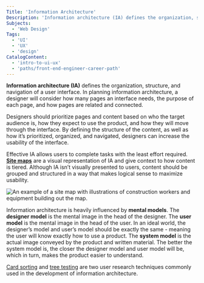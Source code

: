 ```yaml
---
Title: 'Information Architecture'
Description: 'Information architecture (IA) defines the organization, structure, and navigation of a user interface.'
Subjects:
  - 'Web Design'
Tags:
  - 'UI'
  - 'UX'
  - 'design'
CatalogContent:
  - 'intro-to-ui-ux'
  - 'paths/front-end-engineer-career-path'
---
```


 **Information architecture (IA)** defines the organization, structure, and navigation of a user interface. In planning information architecture, a designer will consider how many pages an interface needs, the purpose of each page, and how pages are related and connected. 

Designers should prioritize pages and content based on who the target audience is, how they expect to use the product, and how they will move through the interface. By defining the structure of the content, as well as how it’s prioritized, organized, and navigated, designers can increase the usability of the interface. 

Effective IA allows users to complete tasks with the least effort required. **[Site maps](https://www.codecademy.com/resources/docs/uiux/site-map)** are a visual representation of IA and give context to how content is tiered. Although IA isn’t visually presented to users, content should be grouped and structured in a way that makes logical sense to maximize usability. 

![An example of a site map with illustrations of construction workers and equipment building out the map.](https://raw.githubusercontent.com/Codecademy/docs/main/media/information-architecture.png)

Information architecture is heavily influenced by **mental models**. The **designer model** is the mental image in the head of the designer. The **user model** is the mental image in the head of the user. In an ideal world, the designer’s model and user’s model should be exactly the same - meaning the user will know exactly how to use a product. The **system model** is the actual image conveyed by the product and written material. The better the system model is, the closer the designer model and user model will be, which in turn, makes the product easier to understand. 

[Card sorting](https://www.codecademy.com/resources/docs/uiux/card-sorting) and [tree testing](https://www.nngroup.com/articles/tree-testing/) are two user research techniques commonly used in the development of information architecture. 